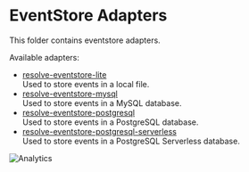 # **EventStore Adapters**

This folder contains eventstore adapters.

Available adapters:

- [resolve-eventstore-lite](./resolve-eventstore-lite)  
   Used to store events in a local file.
- [resolve-eventstore-mysql](./resolve-eventstore-mysql)  
   Used to store events in a MySQL database.
- [resolve-eventstore-postgresql](./resolve-eventstore-postgresql)  
  Used to store events in a PostgreSQL database.
- [resolve-eventstore-postgresql-serverless](./resolve-eventstore-postgresql-serverless)  
   Used to store events in a PostgreSQL Serverless database.

![Analytics](https://ga-beacon.appspot.com/UA-118635726-1/packages-resolve-eventstore-adapters-readme?pixel)
